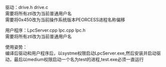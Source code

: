 驱动：drive.h drive.c   
需要将所有ztl改为当前普通用户名   
需要将0x450改为当前操作系统版本PEORCESS进程名称偏移        


用户程序：LpcServer.cpp  lpc.cpp  lpc.h    
需要将所有ztl改为当前普通用户名        
    
使用姿势：   
编译后驱动和用户程序后，以systme权限启动LpcServer.exe,然后安装并启动驱动，最后以medium权限启动一个名为test的进程,test.exe必须一直运行     



